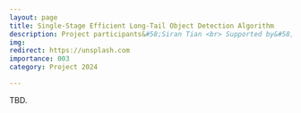 ```yaml
---
layout: page
title: Single-Stage Efficient Long-Tail Object Detection Algorithm
description: Project participants&#58;Siran Tian <br> Supported by&#58; Scientific Research Foundation of Chongqing University of Technology <br> Year&#58; 2024-2026 <br> Grant&#58; 3K(RMB) <br> Role&#58; PI
img: 
redirect: https://unsplash.com
importance: 003
category: Project 2024

---
```


TBD.
